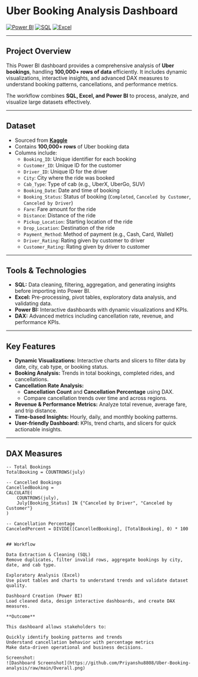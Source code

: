 # Uber Booking Analysis Dashboard

[![Power BI](https://img.shields.io/badge/PowerBI-Dashboard-blue)](https://powerbi.microsoft.com/) 
[![SQL](https://img.shields.io/badge/SQL-Database-orange)](https://www.microsoft.com/en-us/sql-server/) 
[![Excel](https://img.shields.io/badge/Excel-Data%20Prep-green)](https://www.microsoft.com/en-us/microsoft-365/excel)

---

## Project Overview
This Power BI dashboard provides a comprehensive analysis of **Uber bookings**, handling **100,000+ rows of data** efficiently. It includes dynamic visualizations, interactive insights, and advanced DAX measures to understand booking patterns, cancellations, and performance metrics.  

The workflow combines **SQL, Excel, and Power BI** to process, analyze, and visualize large datasets effectively.

---

## Dataset
- Sourced from **[Kaggle](https://www.kaggle.com/)**  
- Contains **100,000+ rows** of Uber booking data  
- Columns include:  
  - `Booking_ID`: Unique identifier for each booking  
  - `Customer_ID`: Unique ID for the customer  
  - `Driver_ID`: Unique ID for the driver  
  - `City`: City where the ride was booked  
  - `Cab_Type`: Type of cab (e.g., UberX, UberGo, SUV)  
  - `Booking_Date`: Date and time of booking  
  - `Booking_Status`: Status of booking (`Completed`, `Canceled by Customer`, `Canceled by Driver`)  
  - `Fare`: Fare amount for the ride  
  - `Distance`: Distance of the ride  
  - `Pickup_Location`: Starting location of the ride  
  - `Drop_Location`: Destination of the ride  
  - `Payment_Method`: Method of payment (e.g., Cash, Card, Wallet)  
  - `Driver_Rating`: Rating given by customer to driver  
  - `Customer_Rating`: Rating given by driver to customer  

---

## Tools & Technologies
- **SQL:** Data cleaning, filtering, aggregation, and generating insights before importing into Power BI.  
- **Excel:** Pre-processing, pivot tables, exploratory data analysis, and validating data.  
- **Power BI:** Interactive dashboards with dynamic visualizations and KPIs.  
- **DAX:** Advanced metrics including cancellation rate, revenue, and performance KPIs.  

---

## Key Features
- **Dynamic Visualizations:** Interactive charts and slicers to filter data by date, city, cab type, or booking status.  
- **Booking Analysis:** Trends in total bookings, completed rides, and cancellations.  
- **Cancellation Rate Analysis:**  
  - **Cancellation Count** and **Cancellation Percentage** using DAX.  
  - Compare cancellation trends over time and across regions.  
- **Revenue & Performance Metrics:** Analyze total revenue, average fare, and trip distance.  
- **Time-based Insights:** Hourly, daily, and monthly booking patterns.  
- **User-friendly Dashboard:** KPIs, trend charts, and slicers for quick actionable insights.  

---

## DAX Measures
```DAX
-- Total Bookings
TotalBooking = COUNTROWS(july)

-- Cancelled Bookings
CancelledBooking = 
CALCULATE(
    COUNTROWS(july), 
    July[Booking_Status] IN {"Canceled by Driver", "Canceled by Customer"}
)

-- Cancellation Percentage
CanceledPercent = DIVIDE([CancelledBooking], [TotalBooking], 0) * 100


## Workflow

Data Extraction & Cleaning (SQL)
Remove duplicates, filter invalid rows, aggregate bookings by city, date, and cab type.

Exploratory Analysis (Excel)
Use pivot tables and charts to understand trends and validate dataset quality.

Dashboard Creation (Power BI)
Load cleaned data, design interactive dashboards, and create DAX measures.

**Outcome**

This dashboard allows stakeholders to:

Quickly identify booking patterns and trends
Understand cancellation behavior with percentage metrics
Make data-driven operational and business decisions.

Screenshot:
![Dashboard Screenshot](https://github.com/Priyanshu8808/Uber-Booking-analysis/raw/main/Overall.png)



